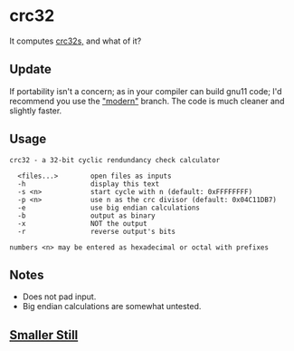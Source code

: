 crc32
=====

It computes [crc32s,][crc] and what of it?

[crc]: http://en.wikipedia.org/wiki/Cyclic_redundancy_check

Update
------
If portability isn't a concern; as in your compiler can build gnu11 code;
I'd recommend you use the ["modern"](https://github.com/notwa/crc32/tree/modern) branch.
The code is much cleaner and slightly faster.

Usage
----
```
crc32 - a 32-bit cyclic rendundancy check calculator

  <files...>        open files as inputs
  -h                display this text
  -s <n>            start cycle with n (default: 0xFFFFFFFF)
  -p <n>            use n as the crc divisor (default: 0x04C11DB7)
  -e                use big endian calculations
  -b                output as binary
  -x                NOT the output
  -r                reverse output's bits

numbers <n> may be entered as hexadecimal or octal with prefixes
```

Notes
-----

*	Does not pad input.
*	Big endian calculations are somewhat untested.

## [Smaller Still](https://gist.github.com/notwa/5689243)
